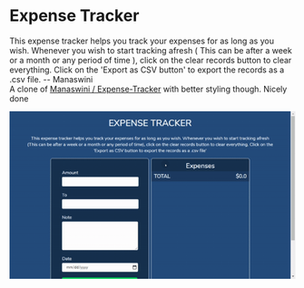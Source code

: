 # Expense Tracker

This expense tracker helps you track your expenses for as long as you wish. Whenever you wish to start tracking afresh ( This can be after a week or a month or any period of time ), click on the clear records button to clear everything. Click on the 'Export as CSV button' to export the records as a .csv file.  -- Manaswini  
A clone of [Manaswini / Expense-Tracker](https://manas-expense-tracker.netlify.app/) with better styling though. Nicely done

![preview](preview.gif)
